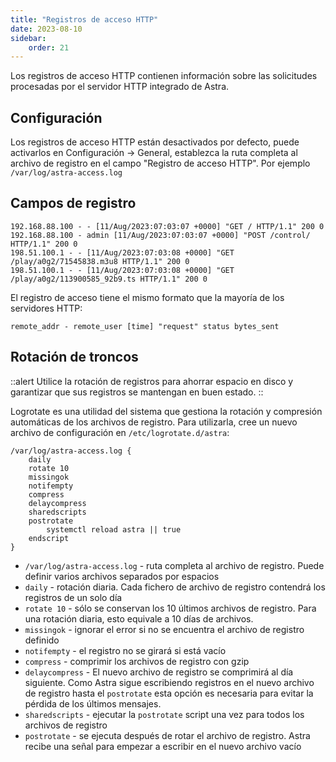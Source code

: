 ```yaml
---
title: "Registros de acceso HTTP"
date: 2023-08-10
sidebar:
    order: 21
---
```


Los registros de acceso HTTP contienen información sobre las solicitudes procesadas por el servidor HTTP integrado de Astra.

## Configuración[](https://help.cesbo.com/astra/admin-guide/log/access#configuration)

Los registros de acceso HTTP están desactivados por defecto, puede activarlos en Configuración -> General, establezca la ruta completa al archivo de registro en el campo "Registro de acceso HTTP". Por ejemplo `/var/log/astra-access.log`

## Campos de registro[](https://help.cesbo.com/astra/admin-guide/log/access#log-fields)

```
192.168.88.100 - - [11/Aug/2023:07:03:07 +0000] "GET / HTTP/1.1" 200 0
192.168.88.100 - admin [11/Aug/2023:07:03:07 +0000] "POST /control/ HTTP/1.1" 200 0
198.51.100.1 - - [11/Aug/2023:07:03:08 +0000] "GET /play/a0g2/71545838.m3u8 HTTP/1.1" 200 0
198.51.100.1 - - [11/Aug/2023:07:03:08 +0000] "GET /play/a0g2/113900585_92b9.ts HTTP/1.1" 200 0
```

El registro de acceso tiene el mismo formato que la mayoría de los servidores HTTP:

```
remote_addr - remote_user [time] "request" status bytes_sent
```

## Rotación de troncos[](https://help.cesbo.com/astra/admin-guide/log/access#log-rotation)

::alert 
Utilice la rotación de registros para ahorrar espacio en disco y garantizar que sus registros se mantengan en buen estado.
::

Logrotate es una utilidad del sistema que gestiona la rotación y compresión automáticas de los archivos de registro. Para utilizarla, cree un nuevo archivo de configuración en `/etc/logrotate.d/astra`:

```
/var/log/astra-access.log {
    daily
    rotate 10
    missingok
    notifempty
    compress
    delaycompress
    sharedscripts
    postrotate
        systemctl reload astra || true
    endscript
}
```

- `/var/log/astra-access.log` - ruta completa al archivo de registro. Puede definir varios archivos separados por espacios
- `daily` - rotación diaria. Cada fichero de archivo de registro contendrá los registros de un solo día
- `rotate 10` - sólo se conservan los 10 últimos archivos de registro. Para una rotación diaria, esto equivale a 10 días de archivos.
- `missingok` - ignorar el error si no se encuentra el archivo de registro definido
- `notifempty` - el registro no se girará si está vacío
- `compress` - comprimir los archivos de registro con gzip
- `delaycompress` - El nuevo archivo de registro se comprimirá al día siguiente. Como Astra sigue escribiendo registros en el nuevo archivo de registro hasta el `postrotate` esta opción es necesaria para evitar la pérdida de los últimos mensajes.
- `sharedscripts` - ejecutar la `postrotate` script una vez para todos los archivos de registro
- `postrotate` - se ejecuta después de rotar el archivo de registro. Astra recibe una señal para empezar a escribir en el nuevo archivo vacío
